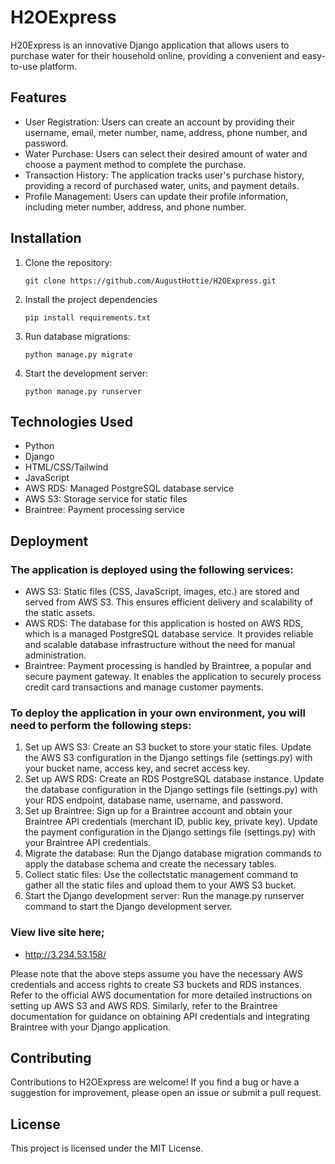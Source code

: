 # H2OExpress

H20Express is an innovative Django application that allows users to purchase water for their household online, providing a convenient and easy-to-use platform.

## Features

- User Registration: Users can create an account by providing their username, email, meter number, name, address, phone number, and password.
- Water Purchase: Users can select their desired amount of water and choose a payment method to complete the purchase.
- Transaction History: The application tracks user's purchase history, providing a record of purchased water, units, and payment details.
- Profile Management: Users can update their profile information, including meter number, address, and phone number.

## Installation

1. Clone the repository:

   ```shell
   git clone https://github.com/AugustHottie/H2OExpress.git
2. Install the project dependencies
   ```shell
   pip install requirements.txt

3. Run database migrations:
   ```shell
   python manage.py migrate
   
4. Start the development server:
   ```shell
   python manage.py runserver

## Technologies Used
- Python
- Django
- HTML/CSS/Tailwind
- JavaScript
- AWS RDS: Managed PostgreSQL database service
- AWS S3: Storage service for static files
- Braintree: Payment processing service

## Deployment 
### The application is deployed using the following services:
- AWS S3: Static files (CSS, JavaScript, images, etc.) are stored and served from AWS S3. This ensures efficient delivery and scalability of the static assets.
- AWS RDS: The database for this application is hosted on AWS RDS, which is a managed PostgreSQL database service. It provides reliable and scalable database infrastructure without the need for manual administration.
- Braintree: Payment processing is handled by Braintree, a popular and secure payment gateway. It enables the application to securely process credit card transactions and manage customer payments.

### To deploy the application in your own environment, you will need to perform the following steps:
1. Set up AWS S3: Create an S3 bucket to store your static files. Update the AWS S3 configuration in the Django settings file (settings.py) with your bucket name, access key, and secret access key.
2.  Set up AWS RDS: Create an RDS PostgreSQL database instance. Update the database configuration in the Django settings file (settings.py) with your RDS endpoint, database name, username, and password.
3.  Set up Braintree: Sign up for a Braintree account and obtain your Braintree API credentials (merchant ID, public key, private key). Update the payment configuration in the Django settings file (settings.py) with your Braintree API credentials.
4.  Migrate the database: Run the Django database migration commands to apply the database schema and create the necessary tables.
5.  Collect static files: Use the collectstatic management command to gather all the static files and upload them to your AWS S3 bucket.
6.  Start the Django development server: Run the manage.py runserver command to start the Django development server.

### View live site here;
- http://3.234.53.158/

  
Please note that the above steps assume you have the necessary AWS credentials and access rights to create S3 buckets and RDS instances. Refer to the official AWS documentation for more detailed instructions on setting up AWS S3 and AWS RDS. Similarly, refer to the Braintree documentation for guidance on obtaining API credentials and integrating Braintree with your Django application.

## Contributing
Contributions to H2OExpress are welcome! If you find a bug or have a suggestion for improvement, please open an issue or submit a pull request.

## License
This project is licensed under the MIT License.
